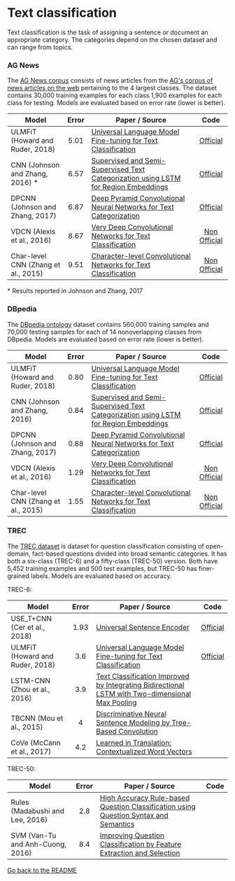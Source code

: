 # Text classification

Text classification is the task of assigning a sentence or document an appropriate category.
The categories depend on the chosen dataset and can range from topics.

### AG News

The [AG News corpus](https://papers.nips.cc/paper/5782-character-level-convolutional-networks-for-text-classification.pdf)
consists of news articles from the [AG's corpus of news articles on the web](http://www.di.unipi.it/~gulli/AG_corpus_of_news_articles.html)
pertaining to the 4 largest classes. The dataset contains 30,000 training examples for each class
1,900 examples for each class for testing. Models are evaluated based on error rate (lower is better).

| Model           | Error  |  Paper / Source | Code |
| ------------- | :-----:| --- | :-----: |
| ULMFiT (Howard and Ruder, 2018) | 5.01 | [Universal Language Model Fine-tuning for Text Classification](https://arxiv.org/abs/1801.06146) | [Official](http://nlp.fast.ai/ulmfit ) |
| CNN (Johnson and Zhang, 2016) * | 6.57 | [Supervised and Semi-Supervised Text Categorization using LSTM for Region Embeddings](https://arxiv.org/abs/1602.02373) | [Official](https://github.com/riejohnson/ConText ) |
| DPCNN (Johnson and Zhang, 2017) | 6.87 | [Deep Pyramid Convolutional Neural Networks for Text Categorization](http://aclweb.org/anthology/P17-1052) | [Official](https://github.com/riejohnson/ConText ) |
| VDCN (Alexis et al., 2016) | 8.67 | [Very Deep Convolutional Networks for Text Classification](https://arxiv.org/abs/1606.01781) | [Non Official](https://github.com/ArdalanM/nlp-benchmarks/blob/master/src/VDCNN.py ) |
| Char-level CNN (Zhang et al., 2015) | 9.51 | [Character-level Convolutional Networks for Text Classification](https://papers.nips.cc/paper/5782-character-level-convolutional-networks-for-text-classification.pdf) | [Non Official](https://github.com/ArdalanM/nlp-benchmarks/blob/master/src/CNN.py ) |

\* Results reported in Johnson and Zhang, 2017

### DBpedia

The [DBpedia ontology](https://papers.nips.cc/paper/5782-character-level-convolutional-networks-for-text-classification.pdf) 
dataset contains 560,000 training samples and 70,000 testing samples for each of 14 nonoverlapping classes from DBpedia.
Models are evaluated based on error rate (lower is better).

| Model           | Error  |  Paper / Source | Code |
| ------------- | :-----:| --- | :-----: |
| ULMFiT (Howard and Ruder, 2018) | 0.80 | [Universal Language Model Fine-tuning for Text Classification](https://arxiv.org/abs/1801.06146)  | [Official](http://nlp.fast.ai/ulmfit ) |
| CNN (Johnson and Zhang, 2016) | 0.84 | [Supervised and Semi-Supervised Text Categorization using LSTM for Region Embeddings](https://arxiv.org/abs/1602.02373) | [Official](https://github.com/riejohnson/ConText ) |
| DPCNN (Johnson and Zhang, 2017) | 0.88 | [Deep Pyramid Convolutional Neural Networks for Text Categorization](http://aclweb.org/anthology/P17-1052) | [Official](https://github.com/riejohnson/ConText ) |
| VDCN (Alexis et al., 2016) | 1.29 | [Very Deep Convolutional Networks for Text Classification](https://arxiv.org/abs/1606.01781) |  [Non Official](https://github.com/ArdalanM/nlp-benchmarks/blob/master/src/VDCNN.py ) |
| Char-level CNN (Zhang et al., 2015) | 1.55 | [Character-level Convolutional Networks for Text Classification](https://papers.nips.cc/paper/5782-character-level-convolutional-networks-for-text-classification.pdf) | [Non Official](https://github.com/ArdalanM/nlp-benchmarks/blob/master/src/CNN.py ) |

### TREC

The [TREC dataset](http://citeseerx.ist.psu.edu/viewdoc/download?doi=10.1.1.11.2766&rep=rep1&type=pdf) is dataset for
question classification consisting of open-domain, fact-based questions divided into broad semantic categories. 
It has both a six-class (TREC-6) and a fifty-class (TREC-50) version. Both have 5,452 training examples and 500 test examples, 
but TREC-50 has finer-grained labels. Models are evaluated based on accuracy.

TREC-6:

| Model           | Error  |  Paper / Source | Code |
| ------------- | :-----:| --- | :-----: |
| USE_T+CNN (Cer et al., 2018) | 1.93 | [Universal Sentence Encoder](https://arxiv.org/pdf/1803.11175.pdf) | [Official](https://tfhub.dev/google/universal-sentence-encoder/1) |
| ULMFiT (Howard and Ruder, 2018) | 3.6 | [Universal Language Model Fine-tuning for Text Classification](https://arxiv.org/abs/1801.06146) | [Official](http://nlp.fast.ai/ulmfit ) |
| LSTM-CNN (Zhou et al., 2016) | 3.9 | [Text Classification Improved by Integrating Bidirectional LSTM with Two-dimensional Max Pooling](http://www.aclweb.org/anthology/C16-1329) |
| TBCNN (Mou et al., 2015) | 4 | [Discriminative Neural Sentence Modeling by Tree-Based Convolution](http://aclweb.org/anthology/D15-1279) |
| CoVe (McCann et al., 2017) | 4.2 | [Learned in Translation: Contextualized Word Vectors](https://arxiv.org/abs/1708.00107) |

TREC-50:

| Model           | Error  |  Paper / Source | Code |
| ------------- | :-----:| --- | :-----: |
| Rules (Madabushi and Lee, 2016) | 2.8 |[High Accuracy Rule-based Question Classification using Question Syntax and Semantics](http://www.aclweb.org/anthology/C16-1116)| |
| SVM (Van-Tu and Anh-Cuong, 2016) | 8.4 | [Improving Question Classification by Feature Extraction and Selection](https://www.researchgate.net/publication/303553351_Improving_Question_Classification_by_Feature_Extraction_and_Selection) | |

[Go back to the README](README.md)
